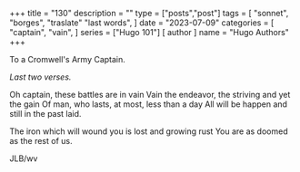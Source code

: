 +++
title = "130"
description = ""
type = ["posts","post"]
tags = [
    "sonnet",
    "borges",
    "traslate"
    "last words",
       ]
date = "2023-07-09"
categories = [
    "captain",
    "vain",
]
series = ["Hugo 101"]
[ author ]
  name = "Hugo Authors"
+++

To a Cromwell's Army Captain.

_Last two verses._


Oh captain, these battles are in vain
Vain the endeavor, the striving and yet the gain
Of man, who lasts, at most, less than a day
All will be happen and still in the past laid.

The iron which will wound you is lost and growing rust
You are as doomed as the rest of us.


JLB/wv
